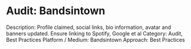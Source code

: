# Audit: Bandsintown

Description: Profile claimed, social links, bio information, avatar and banners updated. Ensure linking to Spotify, Google et al
Category: Audit, Best Practices
Platform / Medium: Bandsintown
Approach: Best Practices
